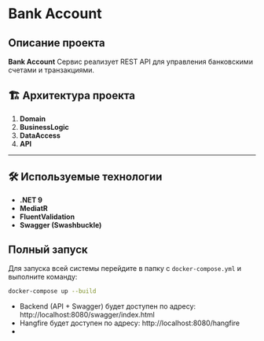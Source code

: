# Bank Account


## Описание проекта
**Bank Account**
Сервис реализует REST API для управления банковскими счетами и транзакциями.

## 🏗 **Архитектура проекта**

1. **Domain**  
2. **BusinessLogic**  
3. **DataAccess**  
4. **API**  

---

## 🛠 **Используемые технологии**

- **.NET 9**
- **MediatR**
- **FluentValidation**
- **Swagger (Swashbuckle)**

## Полный запуск

Для запуска всей системы перейдите в папку с `docker-compose.yml` и выполните команду:

```bash
docker-compose up --build
```

- Backend (API + Swagger) будет доступен по адресу: http://localhost:8080/swagger/index.html
- Hangfire будет доступен по адресу: http://localhost:8080/hangfire
- 